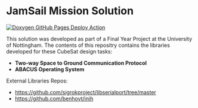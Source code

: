 # JamSail Mission Solution

[![Doxygen GitHub Pages Deploy Action](https://github.com/nicholas-lok/UoN_JamSailSolution/actions/workflows/doxygen-gh-pages.yml/badge.svg)](https://github.com/nicholas-lok/UoN_JamSailSolution/actions/workflows/doxygen-gh-pages.yml)

This solution was developed as part of a Final Year Project at the University of Nottingham.
The contents of this repositry contains the libraries developed for these CubeSat design tasks:
* **Two-way Space to Ground Communication Protocol**
* **ABACUS Operating System**

External Libraries Repos:
* https://github.com/sigrokproject/libserialport/tree/master
* https://github.com/benhoyt/inih

